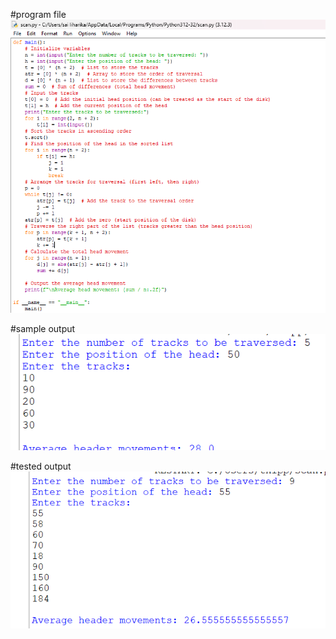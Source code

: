 #program file
![program file](scan.png)

#sample output
![sample output](sampleoutput.png)

#tested output
![tested output](testedoutput.png)
